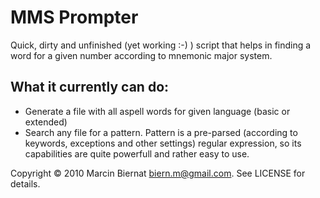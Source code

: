 # MMS Prompter
Quick, dirty and unfinished (yet working :-) ) script that helps in finding a
word for a given number according to mnemonic major system.

##  What it currently can do:

* Generate a file with all aspell words for given language (basic or
  extended)
* Search any file for a pattern. Pattern is a pre-parsed (according
  to keywords, exceptions and other settings) regular expression, so its
  capabilities are quite powerfull and rather easy to use.

Copyright © 2010 Marcin Biernat <biern.m@gmail.com>. See LICENSE for details.